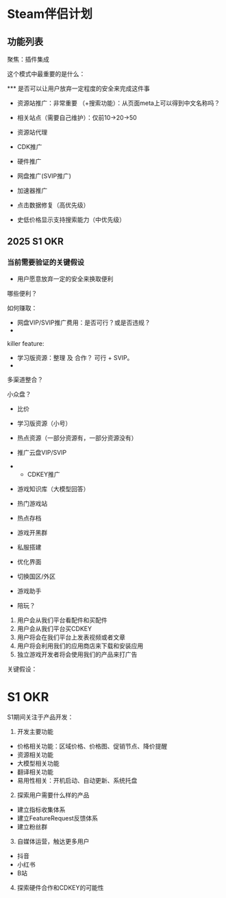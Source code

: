 # Steam伴侣计划

## 功能列表

聚焦：插件集成

这个模式中最重要的是什么：

*** 是否可以让用户放弃一定程度的安全来完成这件事

- 资源站推广：非常重要 （+搜索功能）：从页面meta上可以得到中文名称吗？
- 相关站点（需要自己维护）：仅前10->20->50 
- 资源站代理
- CDK推广

- 硬件推广
- 网盘推广(SVIP推广)
- 加速器推广

- 点击数据修复（高优先级）
- 史低价格显示支持搜索能力（中优先级）

## 2025 S1 OKR

### 当前需要验证的关键假设

- 用户愿意放弃一定的安全来换取便利


哪些便利？

如何赚取：
  - 网盘VIP/SVIP推广费用：是否可行？或是否违规？
  - 

killer feature:
  - 学习版资源：整理 及 合作？ 可行 + SVIP。
  - 

多渠道整合？

小众盘？

- 比价
- 学习版资源（小号）
- 热点资源（一部分资源有，一部分资源没有）
- 推广云盘VIP/SVIP
- + CDKEY推广


- 游戏知识库（大模型回答）
- 热门游戏站
- 热点存档
- 游戏开黑群
- 私服搭建
- 优化界面
- 切换国区/外区
- 游戏助手
- 陪玩？



1. 用户会从我们平台看配件和买配件
2. 用户会从我们平台买CDKEY
3. 用户将会在我们平台上发表视频或者文章
4. 用户将会利用我们的应用商店来下载和安装应用
5. 独立游戏开发者将会使用我们的产品来打广告

关键假设：

# S1 OKR

S1期间关注于产品开发：
1. 开发主要功能
  - 价格相关功能：区域价格、价格图、促销节点、降价提醒
  - 资源相关功能
  - 大模型相关功能
  - 翻译相关功能
  - 易用性相关：开机启动、自动更新、系统托盘

2. 探索用户需要什么样的产品
  - 建立指标收集体系
  - 建立FeatureRequest反馈体系
  - 建立粉丝群

3. 自媒体运营，触达更多用户
  - 抖音
  - 小红书
  - B站

4. 探索硬件合作和CDKEY的可能性
